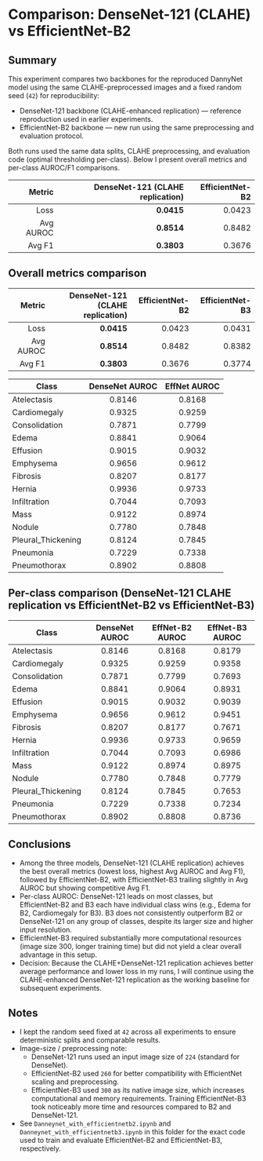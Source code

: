 # Comparison: DenseNet-121 (CLAHE) vs EfficientNet-B2

Summary
-------
This experiment compares two backbones for the reproduced DannyNet model using the same CLAHE-preprocessed images and a fixed random seed (`42`) for reproducibility:

- DenseNet-121 backbone (CLAHE-enhanced replication) — reference reproduction used in earlier experiments.
- EfficientNet-B2 backbone — new run using the same preprocessing and evaluation protocol.

Both runs used the same data splits, CLAHE preprocessing, and evaluation code (optimal thresholding per-class). Below I present overall metrics and per-class AUROC/F1 comparisons.

| Metric | DenseNet-121 (CLAHE replication) | EfficientNet-B2 |
|-------:|---------------------------------:|----------------:|
| Loss   | **0.0415**                       | 0.0423          |
| Avg AUROC | **0.8514**                    | 0.8482          |
| Avg F1 | **0.3803**                       | 0.3676          |

Overall metrics comparison
--------------------------
| Metric    | DenseNet-121 (CLAHE replication) | EfficientNet-B2 | EfficientNet-B3 |
|----------:|---------------------------------:|----------------:|----------------:|
| Loss      | **0.0415**                       | 0.0423          | 0.0431          |
| Avg AUROC | **0.8514**                       | 0.8482          | 0.8382          |
| Avg F1    | **0.3803**                       | 0.3676          | 0.3774          |


| Class                | DenseNet AUROC | EffNet AUROC |
|----------------------|:--------------:|:------------:|
| Atelectasis          | 0.8146         | 0.8168       |
| Cardiomegaly         | 0.9325         | 0.9259       |
| Consolidation        | 0.7871         | 0.7799       |
| Edema                | 0.8841         | 0.9064       |
| Effusion             | 0.9015         | 0.9032       |
| Emphysema            | 0.9656         | 0.9612       |
| Fibrosis             | 0.8207         | 0.8177       |
| Hernia               | 0.9936         | 0.9733       |
| Infiltration         | 0.7044         | 0.7093       |
| Mass                 | 0.9122         | 0.8974       |
| Nodule               | 0.7780         | 0.7848       |
| Pleural_Thickening   | 0.8124         | 0.7845       |
| Pneumonia            | 0.7229         | 0.7338       |
| Pneumothorax         | 0.8902         | 0.8808       |

Per-class comparison (DenseNet-121 CLAHE replication vs EfficientNet-B2 vs EfficientNet-B3)
------------------------------------------------------------------------------------------
| Class                | DenseNet AUROC | EffNet-B2 AUROC | EffNet-B3 AUROC |
|----------------------|:--------------:|:---------------:|:---------------:|
| Atelectasis          | 0.8146         | 0.8168          | 0.8179          |
| Cardiomegaly         | 0.9325         | 0.9259          | 0.9358          |
| Consolidation        | 0.7871         | 0.7799          | 0.7693          |
| Edema                | 0.8841         | 0.9064          | 0.8931          |
| Effusion             | 0.9015         | 0.9032          | 0.9039          |
| Emphysema            | 0.9656         | 0.9612          | 0.9451          |
| Fibrosis             | 0.8207         | 0.8177          | 0.7671          |
| Hernia               | 0.9936         | 0.9733          | 0.9659          |
| Infiltration         | 0.7044         | 0.7093          | 0.6986          |
| Mass                 | 0.9122         | 0.8974          | 0.8975          |
| Nodule               | 0.7780         | 0.7848          | 0.7779          |
| Pleural_Thickening   | 0.8124         | 0.7845          | 0.7653          |
| Pneumonia            | 0.7229         | 0.7338          | 0.7234          |
| Pneumothorax         | 0.8902         | 0.8808          | 0.8736          |


Conclusions
-----------
- Among the three models, DenseNet-121 (CLAHE replication) achieves the best overall metrics (lowest loss, highest Avg AUROC and Avg F1), followed by EfficientNet-B2, with EfficientNet-B3 trailing slightly in Avg AUROC but showing competitive Avg F1.
- Per-class AUROC: DenseNet-121 leads on most classes, but EfficientNet-B2 and B3 each have individual class wins (e.g., Edema for B2, Cardiomegaly for B3). B3 does not consistently outperform B2 or DenseNet-121 on any group of classes, despite its larger size and higher input resolution.
- EfficientNet-B3 required substantially more computational resources (image size 300, longer training time) but did not yield a clear overall advantage in this setup.
- Decision: Because the CLAHE+DenseNet-121 replication achieves better average performance and lower loss in my runs, I will continue using the CLAHE-enhanced DenseNet-121 replication as the working baseline for subsequent experiments.


Notes
-----
- I kept the random seed fixed at `42` across all experiments to ensure deterministic splits and comparable results.
- Image-size / preprocessing note:
  - DenseNet-121 runs used an input image size of `224` (standard for DenseNet).
  - EfficientNet-B2 used `260` for better compatibility with EfficientNet scaling and preprocessing.
  - EfficientNet-B3 used `300` as its native image size, which increases computational and memory requirements. Training EfficientNet-B3 took noticeably more time and resources compared to B2 and DenseNet-121.
- See `Danneynet_with_efficientnetb2.ipynb` and `Danneynet_with_efficientnetb3.ipynb` in this folder for the exact code used to train and evaluate EfficientNet-B2 and EfficientNet-B3, respectively.
